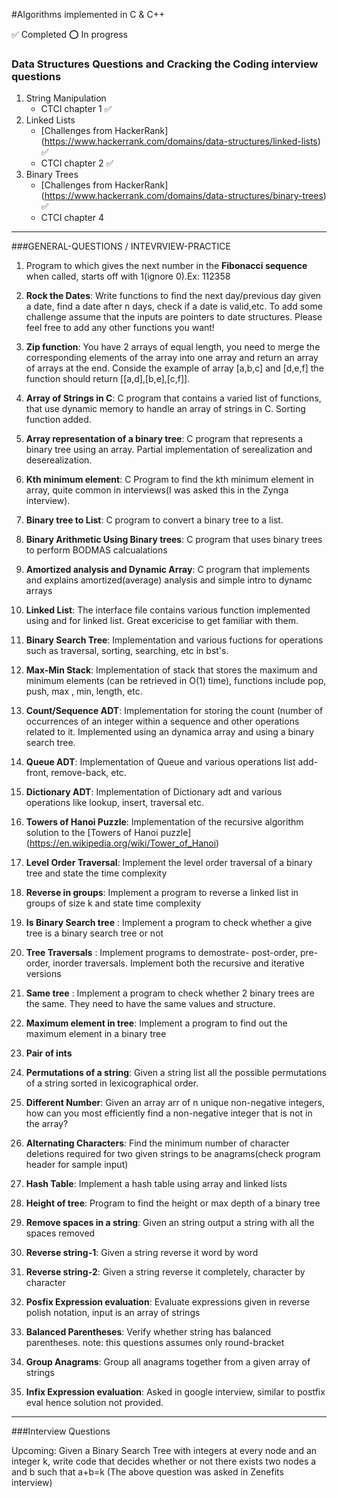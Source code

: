 #Algorithms implemented in C & C++ 

:white_check_mark: Completed
:o: In progress

### Data Structures Questions and Cracking the Coding interview questions

1. String Manipulation
   - CTCI chapter 1 :white_check_mark:
2. Linked Lists
   - [Challenges from HackerRank] (https://www.hackerrank.com/domains/data-structures/linked-lists) :white_check_mark:
   - CTCI chapter 2 :white_check_mark:
3. Binary Trees
   - [Challenges from HackerRank] (https://www.hackerrank.com/domains/data-structures/binary-trees) :white_check_mark:
   - CTCI chapter 4

---------------------------------------------------------------------------------------------------------------------

###GENERAL-QUESTIONS / INTEVRVIEW-PRACTICE

1. Program to which gives the next number in the **Fibonacci sequence** when called, starts off with 1(ignore 0).Ex: 112358

2. **Rock the Dates**: Write functions to find the next day/previous day given a date, find a date after n days, check if a date is valid,etc. To add some challenge assume that the inputs are pointers to date structures. Please feel free to add any other functions you want!

3. **Zip function**: You have 2 arrays of equal length, you need to merge the corresponding elements of the array into one array and return an array of arrays at the end. Conside the example
of array [a,b,c] and [d,e,f] the function should return [[a,d],[b,e],[c,f]].

4. **Array of Strings in C**: C program that contains a varied list of functions, that use dynamic memory to handle an array of strings in C. Sorting function added.

5. **Array representation of a binary tree**: C program that represents a binary tree using an array. Partial implementation of serealization and deserealization.

6. **Kth minimum element**: C Program to find the kth minimum element in array, quite common in interviews(I was asked this in the Zynga interview).

7. **Binary tree to List**: C program to convert a binary tree to a list. 

8. **Binary Arithmetic Using Binary trees**: C program that uses binary trees to perform BODMAS calcualations 

9. **Amortized analysis and Dynamic Array**: C program that implements and explains amortized(average) analysis and simple intro to dynamc arrays

10. **Linked List**: The interface file contains various function implemented using and for linked list. Great excericise to get familiar with them. 

11. **Binary Search Tree**: Implementation and various fuctions for operations such as traversal, sorting, searching, etc in bst's.

12. **Max-Min Stack**: Implementation of stack that stores the maximum and minimum elements (can be retrieved in O(1) time), functions include pop, push, max , min, length, etc.

13. **Count/Sequence ADT**: Implementation for storing the count (number of occurrences of an integer within a sequence and other operations related to it. Implemented using an dynamica array and using a binary search tree.

14. **Queue ADT**: Implementation of Queue and various operations list add-front, remove-back, etc. 

15. **Dictionary ADT**: Implementation of Dictionary adt and various operations like lookup, insert, traversal etc.

16. **Towers of Hanoi Puzzle**: Implementation of the recursive algorithm solution to the [Towers of Hanoi puzzle] (https://en.wikipedia.org/wiki/Tower_of_Hanoi)

17. **Level Order Traversal**: Implement the level order traversal of a binary tree and state the time complexity

18. **Reverse in groups**: Implement a program to reverse a linked list in groups of size k and state time complexity 

19. **Is Binary Search tree** : Implement a program to check whether a give tree is a binary search tree or not

20. **Tree Traversals** : Implement programs to demostrate- post-order, pre-order, inorder traversals. Implement both the recursive and iterative versions

21. **Same tree** : Implement a program to check whether 2 binary trees are the same. They need to have the same values and structure.

22. **Maximum element in tree**: Implement a program to find out the maximum element in a binary tree

23. **Pair of ints**

24. **Permutations of a string**: Given a string list all the possible permutations of a string sorted in lexicographical order.

25. **Different Number**: Given an array arr of n unique non-negative integers, how can you most efficiently find a non-negative integer that is not in the array?

26. **Alternating Characters**: Find the minimum number of character deletions required for two given strings to be anagrams(check program header for sample input)

27. **Hash Table**: Implement a hash table using array and linked lists

28. **Height of tree**: Program to find the height or max depth of a binary tree

29. **Remove spaces in a string**: Given an string output a string with all the spaces removed

30. **Reverse string-1**: Given a string reverse it word by word 

31. **Reverse string-2**: Given a string reverse it completely, character by character

32. **Posfix Expression evaluation**: Evaluate expressions given in reverse polish notation, input is an array of strings

33. **Balanced Parentheses**: Verify whether string has balanced parentheses. note: this questions assumes only round-bracket

34. **Group Anagrams**: Group all anagrams together from a given array of strings

35. **Infix Expression evaluation**: Asked in google interview, similar to postfix eval hence solution not provided.

---------------------------------------------------------------------------------------------------------------------

###Interview Questions

Upcoming: Given a Binary Search Tree with integers at every node and   an integer k, write code that decides whether or not there exists two nodes a and b such that a+b=k
(The above question was asked in Zenefits interview)

